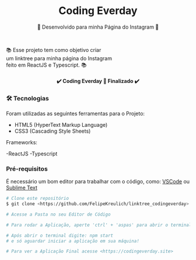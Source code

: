 <h1 align="center">Coding Everday</h1>

<p align="center">📰 Desenvolvido para minha Página do Instagram 🚀</p>

<br>

<p align="left">
  📚 Esse projeto tem como objetivo criar
  <br>
  um linktree para minha página do Instagram 
  <br>
  feito em ReactJS e Typescript. 📚
</p>

<h4 align="center"> 
	✔️  Coding Everday 🚀 Finalizado  ✔️
</h4>

### 🛠 Tecnologias

Foram utilizadas as seguintes ferramentas para o Projeto:

- HTML5 (HyperText Markup Language)
- CSS3 (Cascading Style Sheets)

Frameworks:

-ReactJS
-Typescript

### Pré-requisitos

É necessário um bom editor para trabalhar com o código, como: [VSCode](https://code.visualstudio.com/) ou [Sublime Text](https://www.sublimetext.com/)

```bash
# Clone este repositório
$ git clone <https://github.com/FelipeKreulich/linktree_codingeverday>

# Acesse a Pasta no seu Editor de Código

# Para rodar a Aplicação, aperte 'ctrl' + 'aspas' para abrir o terminal

# Após abrir o terminal digite: npm start
# e só aguardar iniciar a aplicação em sua máquina!

# Para ver a Aplicação Final acesse <https://codingeverday.site>
